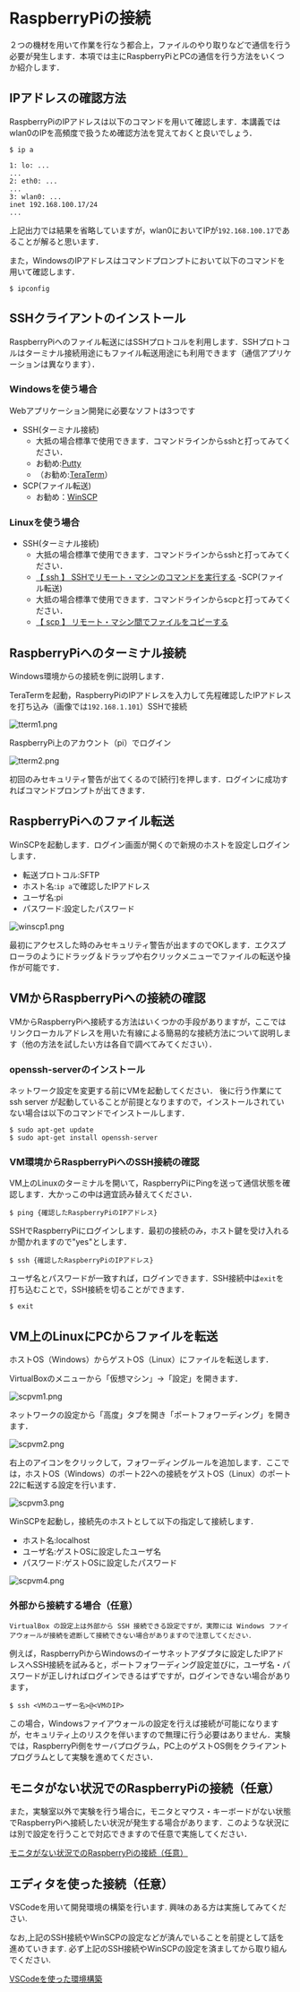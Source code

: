 # RaspberryPiの接続

２つの機材を用いて作業を行なう都合上，ファイルのやり取りなどで通信を行う必要が発生します．本項では主にRaspberryPiとPCの通信を行う方法をいくつか紹介します．

## IPアドレスの確認方法

RaspberryPiのIPアドレスは以下のコマンドを用いて確認します．本講義ではwlan0のIPを高頻度で扱うため確認方法を覚えておくと良いでしょう．

```shell
$ ip a

1: lo: ...
...
2: eth0: ...
...
3: wlan0: ...
inet 192.168.100.17/24
...
```

上記出力では結果を省略していますが，wlan0においてIPが`192.168.100.17`であることが解ると思います．

また，WindowsのIPアドレスはコマンドプロンプトにおいて以下のコマンドを用いて確認します．

```shell
$ ipconfig
```

## SSHクライアントのインストール

RaspberryPiへのファイル転送にはSSHプロトコルを利用します．SSHプロトコルはターミナル接続用途にもファイル転送用途にも利用できます（通信アプリケーションは異なります）．

### Windowsを使う場合

Webアプリケーション開発に必要なソフトは3つです

- SSH(ターミナル接続)
  - 大抵の場合標準で使用できます．コマンドラインからsshと打ってみてください．
  - お勧め:[Putty](https://www.putty.org/)
  - （お勧め:[TeraTerm](https://osdn.net/projects/ttssh2/releases/)）
- SCP(ファイル転送)
  - お勧め：[WinSCP](http://winscp.net/eng/docs/lang:jp)

### Linuxを使う場合

- SSH(ターミナル接続)
  - 大抵の場合標準で使用できます．コマンドラインからsshと打ってみてください．
  - [【 ssh 】 SSHでリモート・マシンのコマンドを実行する](http://itpro.nikkeibp.co.jp/article/COLUMN/20060227/230889/)
-SCP(ファイル転送)
  - 大抵の場合標準で使用できます．コマンドラインからscpと打ってみてください．
  - [【 scp 】 リモート・マシン間でファイルをコピーする](http://itpro.nikkeibp.co.jp/article/COLUMN/20060227/230878/)

## RaspberryPiへのターミナル接続

Windows環境からの接続を例に説明します．

TeraTermを起動，RaspberryPiのIPアドレスを入力して先程確認したIPアドレスを打ち込み（画像では`192.168.1.101`）SSHで接続

![tterm1.png](../../../images/part1/part1_1/tterm1.png)

RaspberryPi上のアカウント（pi）でログイン

![tterm2.png](../../../images/part1/part1_1/tterm2.png)

初回のみセキュリティ警告が出てくるので\[続行\]を押します．ログインに成功すればコマンドプロンプトが出てきます．

## RaspberryPiへのファイル転送

WinSCPを起動します．ログイン画面が開くので新規のホストを設定しログインします．

- 転送プロトコル:SFTP
- ホスト名:`ip a`で確認したIPアドレス
- ユーザ名:pi
- パスワード:設定したパスワード

![winscp1.png](../../../images/part1/part1_1/winscp1.png)

最初にアクセスした時のみセキュリティ警告が出ますのでOKします．エクスプローラのようにドラッグ＆ドラップや右クリックメニューでファイルの転送や操作が可能です．

## VMからRaspberryPiへの接続の確認

VMからRaspberryPiへ接続する方法はいくつかの手段がありますが，ここではリンクローカルアドレスを用いた有線による簡易的な接続方法について説明します（他の方法を試したい方は各自で調べてみてください）．

### openssh-serverのインストール

ネットワーク設定を変更する前にVMを起動してください．
後に行う作業にてssh server が起動していることが前提となりますので，インストールされていない場合は以下のコマンドでインストールします．

```shell
$ sudo apt-get update
$ sudo apt-get install openssh-server
```

### VM環境からRaspberryPiへのSSH接続の確認

VM上のLinuxのターミナルを開いて，RaspberryPiにPingを送って通信状態を確認します．大かっこの中は適宜読み替えてください．

```shell
$ ping {確認したRaspberryPiのIPアドレス}
```

SSHでRaspberryPiにログインします．最初の接続のみ，ホスト鍵を受け入れるか聞かれますので"yes"とします．

```shell
$ ssh {確認したRaspberryPiのIPアドレス}
```

ユーザ名とパスワードが一致すれば，ログインできます．SSH接続中は`exit`を打ち込むことで，SSH接続を切ることができます．

```shell
$ exit
```

## VM上のLinuxにPCからファイルを転送

ホストOS（Windows）からゲストOS（Linux）にファイルを転送します．

VirtualBoxのメニューから「仮想マシン」→「設定」を開きます．

![scpvm1.png](../../../images/part1/part1_1/scpvm1.png)

ネットワークの設定から「高度」タブを開き「ポートフォワーディング」を開きます．

![scpvm2.png](../../../images/part1/part1_1/scpvm2.png)

右上のアイコンをクリックして，フォワーディングルールを追加します．ここでは，ホストOS（Windows）のポート22への接続をゲストOS（Linux）のポート22に転送する設定を行います．

![scpvm3.png](../../../images/part1/part1_1/scpvm3.png)

WinSCPを起動し，接続先のホストとして以下の指定して接続します．

- ホスト名:localhost
- ユーザ名:ゲストOSに設定したユーザ名
- パスワード:ゲストOSに設定したパスワード

![scpvm4.png](../../../images/part1/part1_1/scpvm4.png)

### 外部から接続する場合（任意）

```{important}
VirtualBox の設定上は外部から SSH 接続できる設定ですが，実際には Windows ファイアウォールが接続を遮断して接続できない場合がありますので注意してください．
```

例えば，RaspberryPiからWindowsのイーサネットアダプタに設定したIPアドレスへSSH接続を試みると，ポートフォワーディング設定並びに，ユーザ名・パスワードが正しければログインできるはずですが，ログインできない場合があります，

```shell
$ ssh <VMのユーザー名>@<VMのIP>
```

この場合，Windowsファイアウォールの設定を行えば接続が可能になりますが，セキュリティ上のリスクを伴いますので無理に行う必要はありません．実験では，RaspberryPi側をサーバプログラム，PC上のゲストOS側をクライアントプログラムとして実験を進めてください．

## モニタがない状況でのRaspberryPiの接続（任意）

また，実験室以外で実験を行う場合に，モニタとマウス・キーボードがない状態でRaspberryPiへ接続したい状況が発生する場合があります．このような状況には別で設定を行うことで対応できますので任意で実施してください．

[モニタがない状況でのRaspberryPiの接続（任意）](./connect_raspberry_non_monitor)

## エディタを使った接続（任意）

VSCodeを用いて開発環境の構築を行います.
興味のある方は実施してみてください.

なお,上記のSSH接続やWinSCPの設定などが済んでいることを前提として話を進めていきます.
必ず上記のSSH接続やWinSCPの設定を済ましてから取り組んでください.

[VSCodeを使った環境構築](./environment_building_vscode)

